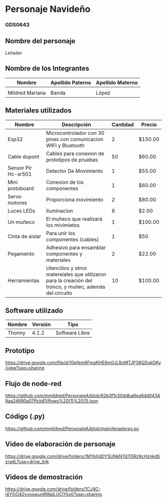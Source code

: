 # Personaje Navideño
### GDS0643

## Nombre del personaje 

Leñador

##  Nombre de los Integrantes

|Nombre | Apellido Paterno | Apellido Materno |
|-|-|-|
||||
|Mildred Mariana|Banda|López|


## Materiales utilizados
| Nombre | Descripción | Cantidad | Precio |
|--------|-------------|----------|--------|
|Esp32|Microcontrolador con 30 pines con comunicacion WIFI y Bluetooth|2|$150.00|
|Cable dupont|Cables para conexion de prototipos de pruebas|50|$60.00|
|Sensor Pir Hc-sr501|Detector De Movimiento|1|$55.00|
|Mini protoboard |Conexion de los componentes|1|$60.00|
|Servo motores|Proporciona movimiento|2|$80.00|
|Luces LEDs |Iluminacion|6|$2.00|
|Un muñeco|El muñeco que realizará los mivimietos|1|$100.00|
|Cinta de aislar |Para unir los componentes (cables)|1|$50|
|Pegamento|Adhesivo para ensamblar componentes y materiales|2|$22.00|
|Herramientas|Utencilios y otros matereiales que utilizaron para la creación del tronco, y muñec, además del circuito|10|$100.00|

## Software utilizado
| Nombre | Versión | Tipo |
|--------|---------|------|
|Thonny|4.1.2|Software Libre|

## Prototipo
https://drive.google.com/file/d/10pfem6FmaKHE6m0JL8oMTJP38QDukGKy/view?usp=sharing

## Flujo de node-red
https://github.com/mmildred/PersonajeA/blob/62b3f1c50ddba9ea6dd04349aa24680a07ffcb81/flows%20(1)%20(1).json

## Código (.py)
https://github.com/mmildred/PersonajeA/blob/main/lenadorpy.py

## Video de elaboración de personaje 
https://drive.google.com/drive/folders/1MYoXdDYSUNkNTd7i5Rz9cHznkdSzradL?usp=drive_link

## Videos de demostración
https://drive.google.com/drive/folders/1CJ4C-i4Y5iO42yvoowunRWaiLUClYkx0?usp=sharing
